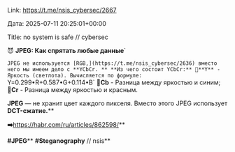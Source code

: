 Link: https://t.me/nsis_cybersec/2667

Дата: 2025-07-11 20:25:01+00:00

Title: no system is safe // cybersec

😈 **JPEG: Как спрятать любые данные**`

`JPEG не используется [RGB,](https://t.me/nsis_cybersec/2636) вместо него мы имеем дело с **YCbCr.
**
**Из чего состоит YCbCr:**
🔵**Y** - Яркость (светлота). Вычисляется по формуле:
`Y=0.299•R+0.587•G+0.114•B`
🔵**Cb** - Разница между яркостью и синим;
🔵**Сr** - Разница между яркостью и красным.

**JPEG** — не хранит цвет каждого пикселя. Вместо этого JPEG
использует **DCT-сжатие.****

**➡️**https://habr.com/ru/articles/862598/**

**#JPEG**** ****#Steganography**** // nsis**

